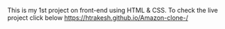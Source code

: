 This is my 1st project on front-end using HTML & CSS.
To check the live project 
click below
https://htrakesh.github.io/Amazon-clone-/
